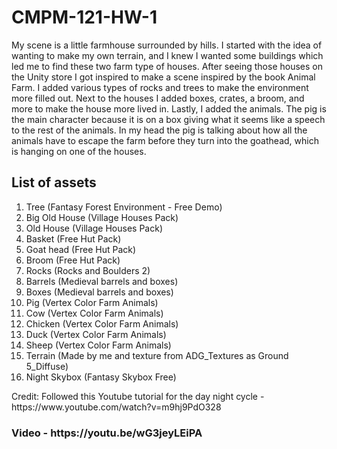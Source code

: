 # CMPM-121-HW-1
 
<p>My scene is a little farmhouse surrounded by hills. I started with the idea of wanting to make my own terrain, and I knew I wanted
some buildings which led me to find these two farm type of houses. After seeing those houses on the Unity store I got inspired to make 
a scene inspired by the book Animal Farm. I added various types of rocks and trees to make the environment more filled out. Next to the 
houses I added boxes, crates, a broom, and more to make the house more lived in. Lastly, I added the animals. The pig is the main character 
because it is on a box giving what it seems like a speech to the rest of the animals. In my head the pig is talking about how all the animals have to escape the farm before they turn into the goathead, which is hanging on one of the houses.</p>

## List of assets
<ol>
    <li>Tree (Fantasy Forest Environment - Free Demo)</li>
    <li>Big Old House (Village Houses Pack)</li>
    <li>Old House (Village Houses Pack)</li>
    <li>Basket (Free Hut Pack)</li>
    <li>Goat head (Free Hut Pack)</li>
    <li>Broom (Free Hut Pack)</li>
    <li>Rocks (Rocks and Boulders 2)</li>
    <li>Barrels (Medieval barrels and boxes)</li>
    <li>Boxes (Medieval barrels and boxes)</li>
    <li>Pig (Vertex Color Farm Animals)</li>
    <li>Cow (Vertex Color Farm Animals)</li>
    <li>Chicken (Vertex Color Farm Animals)</li>
    <li>Duck (Vertex Color Farm Animals)</li>
    <li>Sheep (Vertex Color Farm Animals)</li>
    <li>Terrain (Made by me and texture from ADG_Textures as Ground 5_Diffuse)</li>
    <li>Night Skybox (Fantasy Skybox Free)</li>
</ol>

<p>Credit: Followed this Youtube tutorial for the day night cycle - https://www.youtube.com/watch?v=m9hj9PdO328 </p>

<h3>Video - https://youtu.be/wG3jeyLEiPA</h3>
